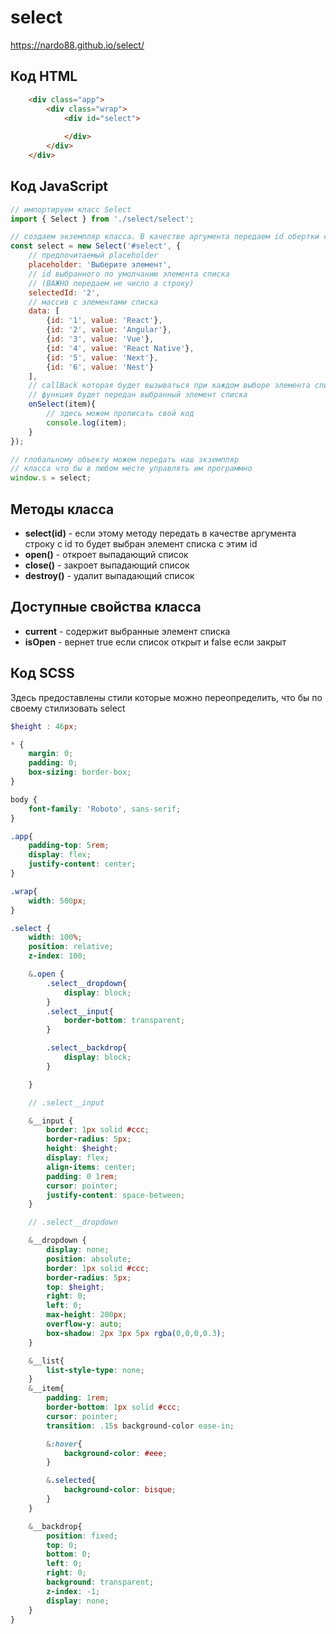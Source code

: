 # select

https://nardo88.github.io/select/

## Код HTML

```html
    <div class="app">
        <div class="wrap">
            <div id="select">
                
            </div>
        </div>
    </div>
```



## Код JavaScript

```javascript
// импортируем класс Select
import { Select } from './select/select';

// создаем экземпляр класса. В качестве аргумента передаем id обертки селекта
const select = new Select('#select', {
    // предпочитаемый placeholder
    placeholder: 'Выберите элемент',
    // id выбранного по умолчанию элемента списка 
    // (ВАЖНО передаем не число а строку)
    selectedId: '2',
    // массив с элементами списка
    data: [
        {id: '1', value: 'React'},
        {id: '2', value: 'Angular'},
        {id: '3', value: 'Vue'},
        {id: '4', value: 'React Native'},
        {id: '5', value: 'Next'},
        {id: '6', value: 'Nest'}
    ], 
    // callBack которая будет вызываться при каждом выборе элемента списка
    // функция будет передан выбранный элемент списка
    onSelect(item){
        // здесь можем прописать свой код
        console.log(item);
    }
});

// глобальному объекту можем передать наш экземпляр
// класса что бы в любом месте управлять им программно
window.s = select;
```

## Методы класса

* **select(id)** - если этому методу передать в качестве аргумента строку с id то будет выбран элемент списка с этим id
* **open()** - откроет выпадающий список
* **close()** - закроет выпадающий список
* **destroy()** - удалит выпадающий список

## Доступные свойства класса

* **current** - содержит выбранные элемент списка
* **isOpen** - вернет true если список открыт и false если закрыт



## Код SCSS

Здесь предоставлены стили которые можно переопределить, что бы по своему стилизовать select

```SCSS
$height : 46px;

* {
    margin: 0;
    padding: 0;
    box-sizing: border-box;
}

body {
    font-family: 'Roboto', sans-serif;
}

.app{
    padding-top: 5rem;
    display: flex;
    justify-content: center;
}

.wrap{
    width: 500px;
}

.select {
    width: 100%;
    position: relative;
    z-index: 100;

    &.open {
        .select__dropdown{
            display: block;
        }
        .select__input{
            border-bottom: transparent;
        }

        .select__backdrop{
            display: block;
        }

    }

    // .select__input

    &__input {
        border: 1px solid #ccc;
        border-radius: 5px;
        height: $height;
        display: flex;
        align-items: center;
        padding: 0 1rem;
        cursor: pointer;
        justify-content: space-between;        
    }

    // .select__dropdown

    &__dropdown {
        display: none;
        position: absolute;
        border: 1px solid #ccc;
        border-radius: 5px;
        top: $height;
        right: 0;
        left: 0;
        max-height: 200px;
        overflow-y: auto;
        box-shadow: 2px 3px 5px rgba(0,0,0,0.3);
    }

    &__list{
        list-style-type: none;
    }
    &__item{
        padding: 1rem;
        border-bottom: 1px solid #ccc;
        cursor: pointer;
        transition: .15s background-color ease-in;

        &:hover{
            background-color: #eee;
        }

        &.selected{
            background-color: bisque;
        }
    }

    &__backdrop{
        position: fixed;
        top: 0;
        bottom: 0;
        left: 0;
        right: 0;
        background: transparent;
        z-index: -1;
        display: none;
    }
}
```

